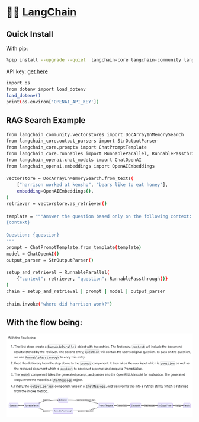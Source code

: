 # 🦜️🔗 [LangChain](https://github.com/langchain-ai/langchain)
## Quick Install

With pip:
```bash
%pip install --upgrade --quiet  langchain-core langchain-community langchain-openai
```
API key: [get here](https://platform.openai.com/api-keys) 
```bash
import os
from dotenv import load_dotenv
load_dotenv()
print(os.environ['OPENAI_API_KEY'])
```

## RAG Search Example

```bash
from langchain_community.vectorstores import DocArrayInMemorySearch
from langchain_core.output_parsers import StrOutputParser
from langchain_core.prompts import ChatPromptTemplate
from langchain_core.runnables import RunnableParallel, RunnablePassthrough
from langchain_openai.chat_models import ChatOpenAI
from langchain_openai.embeddings import OpenAIEmbeddings

vectorstore = DocArrayInMemorySearch.from_texts(
    ["harrison worked at kensho", "bears like to eat honey"],
    embedding=OpenAIEmbeddings(),
)
retriever = vectorstore.as_retriever()

template = """Answer the question based only on the following context:
{context}

Question: {question}
"""
prompt = ChatPromptTemplate.from_template(template)
model = ChatOpenAI()
output_parser = StrOutputParser()

setup_and_retrieval = RunnableParallel(
    {"context": retriever, "question": RunnablePassthrough()}
)
chain = setup_and_retrieval | prompt | model | output_parser

chain.invoke("where did harrison work?")
```
## With the flow being:

![plot](./assets/rag_search.png)

